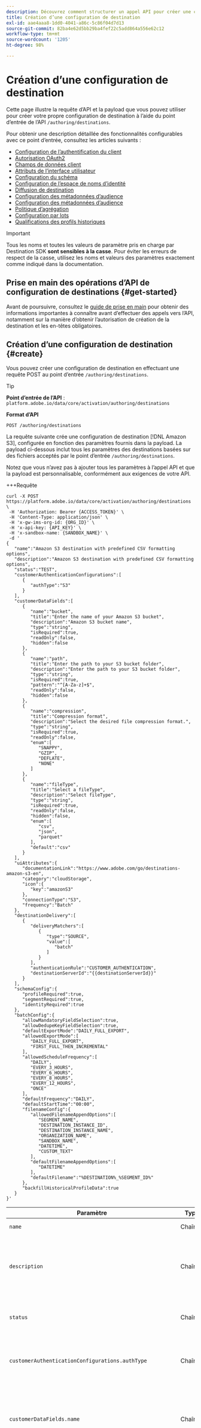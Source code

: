 ```yaml
---
description: Découvrez comment structurer un appel API pour créer une configuration de destination avec Adobe Experience Platform Destination SDK.
title: Création d’une configuration de destination
exl-id: aae4aaa8-1dd0-4041-a86c-5c86f04d7d13
source-git-commit: 82ba4e62d5bb29ba4fef22c5add864a556e62c12
workflow-type: tm+mt
source-wordcount: '1205'
ht-degree: 98%

---
```


# Création d’une configuration de destination

Cette page illustre la requête d’API et la payload que vous pouvez utiliser pour créer votre propre configuration de destination à l’aide du point d’entrée de l’API `/authoring/destinations`.

Pour obtenir une description détaillée des fonctionnalités configurables avec ce point d’entrée, consultez les articles suivants :

* [Configuration de l’authentification du client](../../functionality/destination-configuration/customer-authentication.md)
* [Autorisation OAuth2](../../functionality/destination-configuration/oauth2-authorization.md)
* [Champs de données client](../../functionality/destination-configuration/customer-data-fields.md)
* [Attributs de l’interface utilisateur](../../functionality/destination-configuration/ui-attributes.md)
* [Configuration du schéma](../../functionality/destination-configuration/schema-configuration.md)
* [Configuration de l’espace de noms d’identité](../../functionality/destination-configuration/identity-namespace-configuration.md)
* [Diffusion de destination](../../functionality/destination-configuration/destination-delivery.md)
* [Configuration des métadonnées d’audience](../../functionality/destination-configuration/audience-metadata-configuration.md)
* [Configuration des métadonnées d’audience](../../functionality/destination-configuration/audience-metadata-configuration.md)
* [Politique d’agrégation](../../functionality/destination-configuration/aggregation-policy.md)
* [Configuration par lots](../../functionality/destination-configuration/batch-configuration.md)
* [Qualifications des profils historiques](../../functionality/destination-configuration/historical-profile-qualifications.md)

>[!IMPORTANT]
>
>Tous les noms et toutes les valeurs de paramètre pris en charge par Destination SDK **sont sensibles à la casse**. Pour éviter les erreurs de respect de la casse, utilisez les noms et valeurs des paramètres exactement comme indiqué dans la documentation.

## Prise en main des opérations dʼAPI de configuration de destinations {#get-started}

Avant de poursuivre, consultez le [guide de prise en main](../../getting-started.md) pour obtenir des informations importantes à connaître avant d’effectuer des appels vers l’API, notamment sur la manière d’obtenir l’autorisation de création de la destination et les en-têtes obligatoires.

## Création d’une configuration de destination {#create}

Vous pouvez créer une configuration de destination en effectuant une requête POST au point d’entrée `/authoring/destinations`.

>[!TIP]
>
>**Point d’entrée de l’API** : `platform.adobe.io/data/core/activation/authoring/destinations`

**Format d’API**

```http
POST /authoring/destinations
```

La requête suivante crée une configuration de destination [!DNL Amazon S3], configurée en fonction des paramètres fournis dans la payload. La payload ci-dessous inclut tous les paramètres des destinations basées sur des fichiers acceptés par le point d’entrée `/authoring/destinations`.

Notez que vous n’avez pas à ajouter tous les paramètres à l’appel API et que la payload est personnalisable, conformément aux exigences de votre API.

+++Requête

```shell
curl -X POST https://platform.adobe.io/data/core/activation/authoring/destinations \
 -H 'Authorization: Bearer {ACCESS_TOKEN}' \
 -H 'Content-Type: application/json' \
 -H 'x-gw-ims-org-id: {ORG_ID}' \
 -H 'x-api-key: {API_KEY}' \
 -H 'x-sandbox-name: {SANDBOX_NAME}' \
 -d '
{
   "name":"Amazon S3 destination with predefined CSV formatting options",
   "description":"Amazon S3 destination with predefined CSV formatting options",
   "status":"TEST",
   "customerAuthenticationConfigurations":[
      {
         "authType":"S3"
      }
   ],
   "customerDataFields":[
      {
         "name":"bucket",
         "title":"Enter the name of your Amazon S3 bucket",
         "description":"Amazon S3 bucket name",
         "type":"string",
         "isRequired":true,
         "readOnly":false,
         "hidden":false
      },
      {
         "name":"path",
         "title":"Enter the path to your S3 bucket folder",
         "description":"Enter the path to your S3 bucket folder",
         "type":"string",
         "isRequired":true,
         "pattern":"^[A-Za-z]+$",
         "readOnly":false,
         "hidden":false
      },
      {
         "name":"compression",
         "title":"Compression format",
         "description":"Select the desired file compression format.",
         "type":"string",
         "isRequired":true,
         "readOnly":false,
         "enum":[
            "SNAPPY",
            "GZIP",
            "DEFLATE",
            "NONE"
         ]
      },
      {
         "name":"fileType",
         "title":"Select a fileType",
         "description":"Select fileType",
         "type":"string",
         "isRequired":true,
         "readOnly":false,
         "hidden":false,
         "enum":[
            "csv",
            "json",
            "parquet"
         ],
         "default":"csv"
      }
   ],
   "uiAttributes":{
      "documentationLink":"https://www.adobe.com/go/destinations-amazon-s3-en",
      "category":"cloudStorage",
      "icon":{
         "key":"amazonS3"
      },
      "connectionType":"S3",
      "frequency":"Batch"
   },
   "destinationDelivery":[
      {
         "deliveryMatchers":[
            {
               "type":"SOURCE",
               "value":[
                  "batch"
               ]
            }
         ],
         "authenticationRule":"CUSTOMER_AUTHENTICATION",
         "destinationServerId":"{{destinationServerId}}"
      }
   ],
   "schemaConfig":{
      "profileRequired":true,
      "segmentRequired":true,
      "identityRequired":true
   },
   "batchConfig":{
      "allowMandatoryFieldSelection":true,
      "allowDedupeKeyFieldSelection":true,
      "defaultExportMode":"DAILY_FULL_EXPORT",
      "allowedExportMode":[
         "DAILY_FULL_EXPORT",
         "FIRST_FULL_THEN_INCREMENTAL"
      ],
      "allowedScheduleFrequency":[
         "DAILY",
         "EVERY_3_HOURS",
         "EVERY_6_HOURS",
         "EVERY_8_HOURS",
         "EVERY_12_HOURS",
         "ONCE"
      ],
      "defaultFrequency":"DAILY",
      "defaultStartTime":"00:00",
      "filenameConfig":{
         "allowedFilenameAppendOptions":[
            "SEGMENT_NAME",
            "DESTINATION_INSTANCE_ID",
            "DESTINATION_INSTANCE_NAME",
            "ORGANIZATION_NAME",
            "SANDBOX_NAME",
            "DATETIME",
            "CUSTOM_TEXT"
         ],
         "defaultFilenameAppendOptions":[
            "DATETIME"
         ],
         "defaultFilename":"%DESTINATION%_%SEGMENT_ID%"
      },
      "backfillHistoricalProfileData":true
   }
}'
```

| Paramètre | Type | Description |
|---------|----------|------|
| `name` | Chaîne | Indique le titre de la destination dans le catalogue Experience Platform. |
| `description` | Chaîne | Fournissez une description qu’Adobe utilisera dans le catalogue des destinations Experience Platform pour votre carte de destination. N’utilisez pas plus de 4 à 5 phrases. ![Image de l’interface utilisateur de Platform montrant la description de la destination.](../../assets/authoring-api/destination-configuration/destination-description.png "Description de la destination"){width="100" zoomable="yes"} |
| `status` | Chaîne | Indique le statut du cycle de vie de la carte de destination. Les valeurs acceptées sont `TEST`, `PUBLISHED` et `DELETED`. Utilisez `TEST` lorsque vous configurez votre destination pour la première fois. |
| `customerAuthenticationConfigurations.authType` | Chaîne | Indique la configuration utilisée pour authentifier la clientèle d’Experience Platform sur votre serveur de destination. Pour en savoir plus sur les types d’authentification pris en charge, consultez la [configuration de l’authentification du client](../../functionality/destination-configuration/customer-authentication.md). |
| `customerDataFields.name` | Chaîne | Attribuez un nom au champ personnalisé que vous introduisez. <br/><br/> Pour en savoir plus sur les types d’authentification pris en charge, consultez les [champs de données client](../../functionality/destination-configuration/customer-data-fields.md). ![Image de l’interface utilisateur de Platform montrant les champs de données client.](../../assets/authoring-api/destination-configuration/customer-data-fields.png "Champs de données client"){width="100" zoomable="yes"} |
| `customerDataFields.type` | Chaîne | Indique le type de champ personnalisé que vous introduisez. Les valeurs acceptées sont les suivantes : `string`, `object` ou `integer`. <br/><br/> Pour en savoir plus sur les types d’authentification pris en charge, consultez les [champs de données client](../../functionality/destination-configuration/customer-data-fields.md). |
| `customerDataFields.title` | Chaîne | Indique le nom du champ tel qu’il est affiché par les clients dans l’interface utilisateur d’Experience Platform. <br/><br/> Pour en savoir plus sur les types d’authentification pris en charge, consultez les [champs de données client](../../functionality/destination-configuration/customer-data-fields.md). |
| `customerDataFields.description` | Chaîne | Fournissez une description du champ personnalisé. Pour en savoir plus sur ces paramètres, consultez les [champs de données client](../../functionality/destination-configuration/customer-data-fields.md). |
| `customerDataFields.isRequired` | Booléen | Indique si ce champ est obligatoire dans le workflow de configuration de destination. <br/><br/> Pour en savoir plus sur les types d’authentification pris en charge, consultez les [champs de données client](../../functionality/destination-configuration/customer-data-fields.md). |
| `customerDataFields.enum` | Chaîne | Rend le champ personnalisé sous forme de menu déroulant et répertorie les options disponibles pour l’utilisateur. <br/><br/> Pour en savoir plus sur les types d’authentification pris en charge, consultez les [champs de données client](../../functionality/destination-configuration/customer-data-fields.md). |
| `customerDataFields.default` | Chaîne | Définit la valeur par défaut d’une liste `enum`. |
| `customerDataFields.pattern` | Chaîne | Impose un modèle pour le champ personnalisé, le cas échéant. Utilisez des expressions régulières pour appliquer un modèle. Par exemple, si vos identifiants de client n’incluent pas de chiffres ou de traits de soulignement, saisissez `^[A-Za-z]+$` dans ce champ. <br/><br/> Pour en savoir plus sur les types d’authentification pris en charge, consultez les [champs de données client](../../functionality/destination-configuration/customer-data-fields.md). |
| `uiAttributes.documentationLink` | Chaîne | Fait référence à la page de documentation du [Catalogue des destinations](https://experienceleague.adobe.com/docs/experience-platform/destinations/catalog/overview.html#catalog) pour votre destination. Utilisez `https://www.adobe.com/go/destinations-YOURDESTINATION-en`, où `YOURDESTINATION` est le nom de votre destination. Par exemple, pour une destination appelée Moviestar, vous utiliseriez `https://www.adobe.com/go/destinations-moviestar-en`. Notez que ce lien ne fonctionne qu’une fois la destination mise en ligne par Adobe et la documentation publiée. <br/><br/> Pour en savoir plus sur ces paramètres, consultez les [attributs de l’interface utilisateur](../../functionality/destination-configuration/ui-attributes.md). ![Image de l’interface utilisateur de Platform montrant le lien vers la documentation.](../../assets/authoring-api/destination-configuration/documentation-url.png "URL de documentation"){width="100" zoomable="yes"} |
| `uiAttributes.category` | Chaîne | Fait référence à la catégorie affectée à votre destination dans Adobe Experience Platform. Pour plus d’informations, consultez la section [Catégories de destinations](https://experienceleague.adobe.com/docs/experience-platform/rtcdp/destinations/destination-types.html#destination-categories). Utilisez l’une des valeurs suivantes : `adobeSolutions, advertising, analytics, cdp, cloudStorage, crm, customerSuccess, database, dmp, ecommerce, email, emailMarketing, enrichment, livechat, marketingAutomation, mobile, personalization, protocols, social, streaming, subscriptions, surveys, tagManagers, voc, warehouses, payments`. <br/><br/> Pour en savoir plus sur ces paramètres, consultez les [attributs de l’interface utilisateur](../../functionality/destination-configuration/ui-attributes.md). |
| `uiAttributes.connectionType` | Chaîne | Type de connexion en fonction de la destination. Valeurs prises en charge : <ul><li>`Server-to-server`</li><li>`Cloud storage`</li><li>`Azure Blob`</li><li>`Azure Data Lake Storage`</li><li>`S3`</li><li>`SFTP`</li><li>`DLZ`</li></ul> |
| `uiAttributes.frequency` | Chaîne | Fait référence au type d’exportation des données pris en charge par la destination. Définissez-le sur `Streaming` quand les intégrations sont basées sur des API, ou sur `Batch` lorsque vous exportez des fichiers vers les destinations. |
| `identityNamespaces.externalId.acceptsAttributes` | Booléen | Indique si la clientèle peut mapper des attributs de profil standard à l’identité que vous configurez. |
| `identityNamespaces.externalId.acceptsCustomNamespaces` | Booléen | Indique s’il est possible de mapper des identités appartenant à des [espaces de noms personnalisés](/help/identity-service/namespaces.md#manage-namespaces) à l’identité que vous êtes en train de configurer. |
| `identityNamespaces.externalId.transformation` | Chaîne | _Non affiché dans l’exemple de configuration_. Utilisé, par exemple, lorsque le client [!DNL Platform] dispose d’adresses e-mail simples en tant qu’attribut et que votre plateforme accepte les e-mails hachés uniquement. C’est ici que vous devez fournir la transformation à appliquer (transformer l’adresse e-mail en minuscules, puis la hacher, par exemple). |
| `identityNamespaces.externalId.acceptedGlobalNamespaces` | - | Indique quels [espaces de noms d’identité standard](/help/identity-service/namespaces.md#standard) (par exemple, IDFA) la clientèle peut mapper à l’identité que vous configurez. <br> Lorsque vous utilisez `acceptedGlobalNamespaces`, vous pouvez employer `"requiredTransformation":"sha256(lower($))"` pour mettre en minuscules ou hacher des adresses e-mails ou des numéros de téléphone. |
| `destinationDelivery.authenticationRule` | Chaîne | Indique comment la clientèle [!DNL Platform] se connecte à votre destination. Les valeurs acceptées sont les suivantes : `CUSTOMER_AUTHENTICATION`, `PLATFORM_AUTHENTICATION`, `NONE`. <br> <ul><li>Utilisez `CUSTOMER_AUTHENTICATION` si les clients Platform se connectent à votre système par le biais d’un nom d’utilisateur et d’un mot de passe, d’un jeton porteur ou d’une autre méthode d’authentification. Par exemple, sélectionnez cette option si vous avez également sélectionné `authType: OAUTH2` ou `authType:BEARER` dans `customerAuthenticationConfigurations`. </li><li> Utilisez `PLATFORM_AUTHENTICATION` s’il existe un système d’authentification global entre Adobe et votre destination et que la clientèle [!DNL Platform] n’a pas besoin de fournir d’informations d’authentification pour se connecter à votre destination. Dans ce cas, vous devez créer des informations d’identification à l’aide de la configuration des [informations d’identification API](../../credentials-api/create-credential-configuration.md). </li><li>Utilisez `NONE` si aucune authentification n’est requise pour envoyer des données à votre plateforme de destination. </li></ul> |
| `destinationDelivery.destinationServerId` | Chaîne | `instanceId` du [modèle de serveur de destination](../destination-server/create-destination-server.md) utilisé pour cette destination. |
| `backfillHistoricalProfileData` | Booléen | Contrôle si les données de profil historiques sont exportées quand les audiences sont activées vers la destination. Définissez toujours ce paramètre sur `true`. |
| `segmentMappingConfig.mapUserInput` | Booléen | Contrôle si l’identifiant de mappage d’audiences dans le workflow d’activation de destination est saisi par l’utilisateur ou l’utilisatrice. |
| `segmentMappingConfig.mapExperiencePlatformSegmentId` | Booléen | Contrôle si l’identifiant de mappage d’audience dans le workflow d’activation de destination est l’identifiant d’audience Experience Platform. |
| `segmentMappingConfig.mapExperiencePlatformSegmentName` | Booléen | Contrôle si l’identifiant de mappage d’audiences dans le workflow d’activation de destination est le nom de l’audience Experience Platform. |
| `segmentMappingConfig.audienceTemplateId` | Booléen | `instanceId` du [modèle de métadonnées d’audience](../../metadata-api/create-audience-template.md) utilisé pour cette destination. |
| `schemaConfig.profileFields` | Tableau | Lorsque vous ajoutez des champs `profileFields` prédéfinis, comme illustré dans la configuration ci-dessus, les utilisateurs ont la possibilité de mapper les attributs Experience Platform aux attributs prédéfinis du côté de votre destination. |
| `schemaConfig.profileRequired` | Booléen | Utilisez `true` si les utilisateurs doivent être en mesure de mapper les attributs de profil d’Experience Platform aux attributs personnalisés du côté de votre destination, comme indiqué dans l’exemple de configuration ci-dessus. |
| `schemaConfig.segmentRequired` | Booléen | Utilisez toujours `segmentRequired:true`. |
| `schemaConfig.identityRequired` | Booléen | Utilisez `true` si vous souhaitez que les utilisateurs puissent mapper des espaces de noms d’identité d’Experience Platform au schéma souhaité. |

{style="table-layout:auto"}

+++

+++Réponse

Une réponse réussie renvoie le statut HTTP 200 avec les détails de la configuration de destination que vous venez de créer.

+++

## Gestion des erreurs d’API

Les points d’entrée de l’API Destination SDK suivent les principes généraux des messages d’erreur de l’API Experience Platform. Consultez les sections [Codes dʼétat d’API](../../../../landing/troubleshooting.md#api-status-codes) et [Erreurs dʼen-tête de requête](../../../../landing/troubleshooting.md#request-header-errors) dans le guide de dépannage de Platform.

## Étapes suivantes

Vous êtes arrivé au bout de ce document. À présent, vous savez comment créer une configuration de destination avec le point d’entrée `/authoring/destinations` Destination SDK de l’API.

Pour en savoir plus sur les fonctionnalités offertes par ce point d’entrée, consultez les articles suivants :

* [Récupération d’une configuration de destination](retrieve-destination-configuration.md)
* [Mise à jour d’une configuration de destination](update-destination-configuration.md)
* [Suppression d’une configuration de destination](delete-destination-configuration.md)

Pour comprendre la place de ce point d’entrée dans le processus de création de destinations, consultez les articles suivants :

* [Utiliser Destination SDK pour configurer une destination de diffusion en streaming](../../guides/configure-destination-instructions.md#create-destination-configuration)
* [Utilisation de Destination SDK pour configurer une destination basée sur des fichiers](../../guides/configure-file-based-destination-instructions.md#create-destination-configuration)
